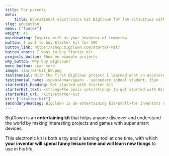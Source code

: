```yaml
---
title: For parents
meta:
    title: Educational electronics kit BigClown for fun activities with kids
slug: education
menu: ["footer"]
weight: 45
mainHeading: Inspire with us your inventor of tomorrow
button: I want to buy Starter Kit for 59€
button_link: https://shop.bigclown.com/starter-kit/
button_short: I want to buy Starter Kit
projects_button: Show me example projects
why_button: Why buy BigClown?
more_button: Lear more
image: starter-kit_EN.png
testimonial: With the first BigClown project I learned what an accelerometer is, that I have it on my phone and how it can be used in a manufacturing. We just played IoT spinning top.
testimonial_name: <span>Anna</span> - secondary school student, 15yo
starterKit_heading: Get started with Starter Kit
starterKit_text: <strong>The basic set</strong> to get started with BigClown is called <strong>Starter Kit</strong> and every inventors will enjoy a lot of project with it. He will <strong>build first smart device and create projects</strong> to amaze friends, family and us.👌 Kit enables everyone to measure temperature, work with accelerometer or control anything with a button. In future <strong>you can upgrade it with more modules</strong>.
starterKit_url: /kits/starter-kit
kit: ["starter-kit"]
secondaryHeading: BigClown is an entertaining kit<small>for inventors of the future</small>
---
```


BigClown is an **entertaining kit** that helps anyone discover and understand the world by making interesting projects and games with super smart devices.

This electronic kit is both a toy and a learning tool at one time, with which **your inventor will spend funny leisure time and will learn new things** to use in his life.
